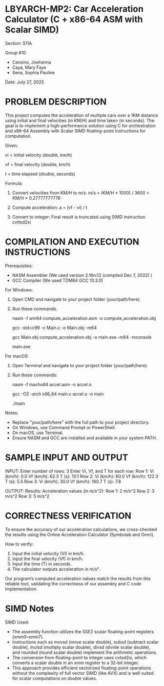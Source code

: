 # LBYARCH-MP2: Car Acceleration Calculator (C + x86-64 ASM with Scalar SIMD)

Section: S11A

Group #10
- Cansino, Joehanna
- Caya, Mary Faye
- Sena, Sophia Pauline

Date: July 27, 2025

# PROBLEM DESCRIPTION
This project computes the acceleration of multiple cars over a 1KM distance using initial and final velocities (in KM/H) and time taken (in seconds). The goal is to implement a high-performance solution using C for orchestration and x86-64 Assembly with Scalar SIMD floating-point instructions for computation.

Given:

vi = initial velocity (double, km/h)

vf = final velocity (double, km/h)

t = time elapsed (double, seconds)

Formula:
1. Convert velocities from KM/H to m/s:
   m/s = (KM/H × 1000) / 3600 = KM/H × 0.27777777778
   
2. Compute acceleration:
   a = (vf - vi) / t

3. Convert to integer:
   Final result is truncated using SIMD instruction cvttsd2si

# COMPILATION AND EXECUTION INSTRUCTIONS

Prerequisites:
- NASM Assembler (We used version 2.16rc12 (compiled Dec 7, 2022) )
- GCC Compiler (We used TDM64 GCC 10.3.0)

For Windows:
1. Open CMD and navigate to your project folder (your/path/here).
2. Run these commands.
   
     nasm -f win64 compute_acceleration.asm -o compute_acceleration.obj
  
     gcc -std=c99 -c Main.c -o Main.obj -m64
  
     gcc Main.obj compute_acceleration.obj -o main.exe -m64 -mconsole
  
     main.exe

For macOS:
1. Open Terminal and navigate to your project folder (your/path/here).
2. Run these commands:
   
     nasm -f macho64 accel.asm -o accel.o
  
     gcc -O2 -arch x86_64 main.c accel.o -o main
  
     ./main

Notes:
- Replace "your/path/here" with the full path to your project directory.
- On Windows, use Command Prompt or PowerShell.
- On macOS, use Terminal.
- Ensure NASM and GCC are installed and available in your system PATH.

# SAMPLE INPUT AND OUTPUT

INPUT:
  Enter number of rows: 3
  Enter Vi, Vf, and T for each row:
  Row 1:
    Vi (km/h): 0.0
    Vf (km/h): 62.5
    T (s): 10.1
  Row 2:
    Vi (km/h): 60.0
    Vf (km/h): 122.3
    T (s): 5.5
  Row 3:
    Vi (km/h): 30.0
    Vf (km/h): 160.7
    T (s): 7.8

OUTPUT:
  Results: Acceleration values (in m/s^2):
    Row 1: 2 m/s^2
    Row 2: 3 m/s^2
    Row 3: 5 m/s^2

# CORRECTNESS VERIFICATION
To ensure the accuracy of our acceleration calculations, we cross-checked the results using the Online Acceleration Calculator (Symbolab and Omni).

How to verify:
1. Input the initial velocity (Vi) in km/h.
2. Input the final velocity (Vf) in km/h.
3. Input the time (T) in seconds.
4. The calculator outputs acceleration in m/s².

Our program’s computed acceleration values match the results from this reliable tool, validating the correctness of our assembly and C code implementation.

# SIMD Notes

SIMD Used:
- The assembly function utilizes the SSE2 scalar floating-point registers (xmm0–xmm7).
- Instructions such as movsd (move scalar double), subsd (subtract scalar double), mulsd (multiply scalar double), divsd (divide scalar double), and roundsd (round scalar double) implement the arithmetic operations.
- The conversion from floating-point to integer uses cvtsd2si, which converts a scalar double in an xmm register to a 32-bit integer.
- This approach provides efficient vectorized floating-point operations without the complexity of full vector SIMD (like AVX) and is well suited for scalar computations on double values.


